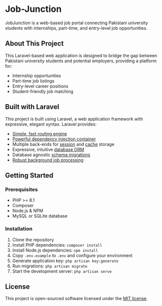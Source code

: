 # Job-Junction

JobJunction is a web-based job portal connecting Pakistani university students with internships, part-time, and entry-level job opportunities.

## About This Project

This Laravel-based web application is designed to bridge the gap between Pakistani university students and potential employers, providing a platform for:

- Internship opportunities
- Part-time job listings
- Entry-level career positions
- Student-friendly job matching

## Built with Laravel

This project is built using Laravel, a web application framework with expressive, elegant syntax. Laravel provides:

- [Simple, fast routing engine](https://laravel.com/docs/routing)
- [Powerful dependency injection container](https://laravel.com/docs/container)
- Multiple back-ends for [session](https://laravel.com/docs/session) and [cache](https://laravel.com/docs/cache) storage
- Expressive, intuitive [database ORM](https://laravel.com/docs/eloquent)
- Database agnostic [schema migrations](https://laravel.com/docs/migrations)
- [Robust background job processing](https://laravel.com/docs/queues)

## Getting Started

### Prerequisites
- PHP >= 8.1
- Composer
- Node.js & NPM
- MySQL or SQLite database

### Installation
1. Clone the repository
2. Install PHP dependencies: `composer install`
3. Install Node.js dependencies: `npm install`
4. Copy `.env.example` to `.env` and configure your environment
5. Generate application key: `php artisan key:generate`
6. Run migrations: `php artisan migrate`
7. Start the development server: `php artisan serve`

## License

This project is open-sourced software licensed under the [MIT license](https://opensource.org/licenses/MIT).
